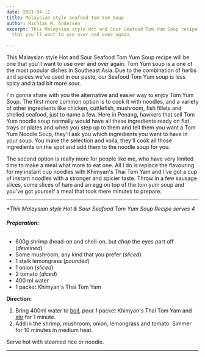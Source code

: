 ```yaml
---
date: 2021-04-11
title: Malaysian style Seafood Tom Yum Soup
author: Nichlas W. Andersen
excerpt: This Malaysian style Hot and Sour Seafood Tom Yum Soup recipe will be one
  that you'll want to use over and over again.

---
```

This Malaysian style Hot and Sour Seafood Tom Yum Soup recipe will be one that you'll want to use over and over again. Tom Yum soup is a one of the most popular dishes in Southeast Asia. Due to the combination of herbs and spices we've used in our paste, our Seafood Tom Yum soup is less spicy and a tad bit more sour.

I'm gonna share with you the alternative and easier way to enjoy Tom Yum Soup. The first more common option is to cook it with noodles, and a variety of other ingredients like chicken, cuttlefish, mushroom, fish fillets and shelled seafood, just to name a few. Here in Penang, hawkers that sell Tom Yum noodle soup normally would have all these ingredients ready on flat trays or plates and when you step up to them and tell them you want a Tom Yum Noodle Soup, they'll ask you which ingredients you want to have in your soup. You make the selection and voila, they'll cook all those ingredients on the spot and add them to the noodle soup for you.

The second option is really more for people like me, who have very limited time to make a meal what more to eat one. All I do is replace the flavouring for my instant cup noodles with Khimyan's Thai Tom Yam and I've got a cup of instant noodles with a stronger and spicier taste. Throw in a few sausage slices, some slices of ham and an egg on top of the tom yum soup and you've got yourself a meal that took mere minutes to prepare.

***

_*This Malaysian style Hot & Sour Seafood Tom Yum Soup Recipe serves 4_

###### **Preparation:**

* 600g shrimp (head-on and shell-on, but _chop_ the eyes part off (_deveined_)
* Some mushroom, any kind that you prefer (_sliced_)
* 1 stalk lemongrass (_pounded_)
* 1 onion (_sliced_)
* 2 tomato (_diced_)
* 400 ml water
* 1 packet Khimyan's Thai Tom Yam

**Direction:**

1. Bring 400ml water to [boil](../../../../curry-recipes/the-cooking-terms-tips/index.html#boiling "http://www.khimyan.com/curry-recipes/the-glossary-of-cooking-terms/#boiling"), pour 1 packet Khimyan's Thai Tom Yam and [stir](../../../../curry-recipes/the-cooking-terms-tips/index.html#stirring "http://www.khimyan.com/curry-recipes/the-glossary-of-cooking-terms/#stirring") for 1 minute.
2. Add in the shrimp, mushroom, onion, lemongrass and tomato. Simmer for 10 minutes in medium heat.

Serve hot with steamed rice or noodle.

***